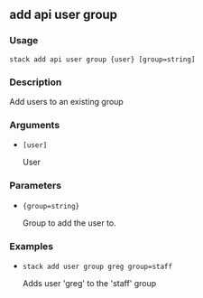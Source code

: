 ## add api user group

### Usage

`stack add api user group {user} [group=string]`

### Description

Add users to an existing group

### Arguments

* `[user]`

   User


### Parameters
* `{group=string}`

   Group to add the user to.

### Examples

* `stack add user group greg group=staff`

   Adds user 'greg' to the 'staff' group



